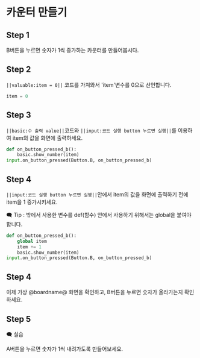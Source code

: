 # 카운터 만들기

## Step 1

B버튼을 누르면 숫자가 1씩 증가하는 카운터를 만들어봅시다.

## Step 2

``||valuable:item = 0||`` 코드를 가져와서 
'item'변수를 0으로 선언합니다.

```python
item = 0
```

## Step 3

``||basic:수 출력 value||``코드와 ``||input:코드 실행 button 누르면 실행||``를 이용하여
item의 값을 화면에 출력하세요.

```python
def on_button_pressed_b():
    basic.show_number(item)
input.on_button_pressed(Button.B, on_button_pressed_b)
```

## Step 4

 ``||input:코드 실행 button 누르면 실행||``안에서 item의 값을 화면에 출력하기 전에 item을 1 증가시키세요.

🗨 Tip : 밖에서 사용한 변수를 def(함수) 안에서 사용하기 위해서는 global을 붙여야합니다.

```python
def on_button_pressed_b():
    global item
    item += 1
    basic.show_number(item)
input.on_button_pressed(Button.B, on_button_pressed_b)
```

## Step 4

이제 가상 @boardname@ 화면을 확인하고, B버튼을 누르면 숫자가 올라가는지 확인하세요.

## Step 5

🗨 실습

A버튼을 누르면 숫자가 1씩 내려가도록 만들어보세요.